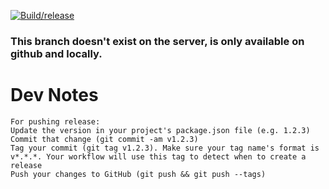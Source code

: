 [![Build/release](https://github.com/bakabakabakabakabaka/Project-Cutie-Electron/actions/workflows/build.yml/badge.svg?branch=master)](https://github.com/bakabakabakabakabaka/Project-Cutie-Electron/actions/workflows/build.yml)
### This branch doesn't exist on the server, is only available on github and locally.  

# Dev Notes
```
For pushing release:
Update the version in your project's package.json file (e.g. 1.2.3)
Commit that change (git commit -am v1.2.3)
Tag your commit (git tag v1.2.3). Make sure your tag name's format is v*.*.*. Your workflow will use this tag to detect when to create a release
Push your changes to GitHub (git push && git push --tags)
```